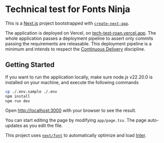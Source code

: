 # Technical test for Fonts Ninja

This is a [Next.js](https://nextjs.org) project bootstrapped with [
`create-next-app`](https://nextjs.org/docs/app/api-reference/cli/create-next-app).

The application is deployed on Vercel, on [tech-test-roan.vercel.app](https://tech-test-roan.vercel.app/).
The whole application passes a deployment pipeline to assert only commits passing the requirements are releasable.
This deployment pipeline is a minimum and intends to respect the [Continuous Delivery](https://minimumcd.org/)
discipline.

## Getting Started

If you want to run the application locally, make sure node.js v22.20.0 is installed on your machine, and execute the
following commands

```bash
cp ./.env.sample ./.env
npm install 
npm run dev
```

Open [http://localhost:3000](http://localhost:3000) with your browser to see the result.

You can start editing the page by modifying `app/page.tsx`. The page auto-updates as you edit the file.

This project uses [`next/font`](https://nextjs.org/docs/app/building-your-application/optimizing/fonts) to automatically
optimize and load [Inter](https://vercel.com/font).
